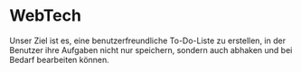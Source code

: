# WebTech

Unser Ziel ist es, eine benutzerfreundliche To-Do-Liste zu erstellen, in der Benutzer ihre Aufgaben nicht nur speichern, sondern auch abhaken und bei Bedarf bearbeiten können.
